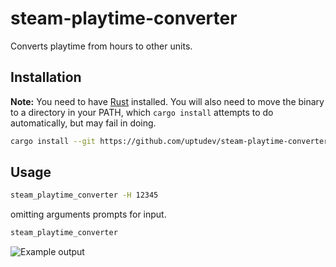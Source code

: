 # steam-playtime-converter

Converts playtime from hours to other units.

## Installation
**Note:** You need to have [Rust](https://www.rust-lang.org/tools/install) installed. You will also need to move the binary to a directory in your PATH, which `cargo install` attempts to do automatically, but may fail in doing.

```bash
cargo install --git https://github.com/uptudev/steam-playtime-converter.git
```

## Usage
```bash
steam_playtime_converter -H 12345
```
omitting arguments prompts for input.
```bash
steam_playtime_converter 
```

![Example output](https://i.imgur.com/TtX13Du.png)
